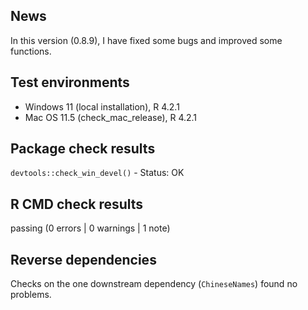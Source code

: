 ## News

In this version (0.8.9), I have fixed some bugs and improved some functions.


## Test environments

* Windows 11 (local installation), R 4.2.1
* Mac OS 11.5 (check_mac_release), R 4.2.1


## Package check results

`devtools::check_win_devel()` - Status: OK


## R CMD check results

passing (0 errors | 0 warnings | 1 note)


## Reverse dependencies

Checks on the one downstream dependency (`ChineseNames`) found no problems.


